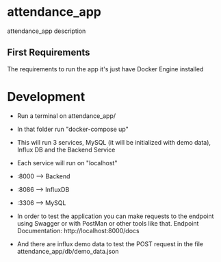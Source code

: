 # attendance_app

attendance_app description

## First Requirements

The requirements to run the app it's just have Docker Engine installed

# Development

- Run a terminal on attendance_app/
- In that folder run "docker-compose up"
- This will run 3 services, MySQL (it will be initialized with demo data), Influx DB and the Backend Service
- Each service will run on "localhost"
- :8000 --> Backend
- :8086 --> InfluxDB
- :3306 --> MySQL

- In order to test the application you can make requests to the endpoint using Swagger or with PostMan or other tools like that.
  Endpoint Documentation: http://localhost:8000/docs

- And there are influx demo data to test the POST request in the file attendance_app/db/demo_data.json
